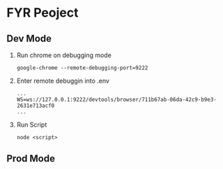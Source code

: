 # FYR Peoject

## Dev Mode

1. Run chrome on debugging mode

    `google-chrome --remote-debugging-port=9222`

2. Enter remote debuggin into .env
    ```
    ...
    WS=ws://127.0.0.1:9222/devtools/browser/711b67ab-06da-42c9-b9e3-2631e713acf0
    ...
    ```

3. Run Script

    `node <script>`

## Prod Mode

